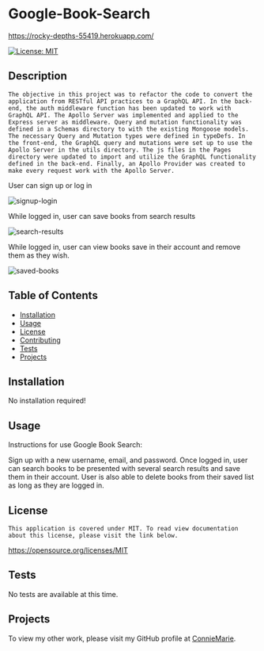 # Google-Book-Search

https://rocky-depths-55419.herokuapp.com/

  [![License: MIT](https://img.shields.io/badge/license-MIT-blue.svg)](#license)

  ## Description
    The objective in this project was to refactor the code to convert the application from RESTful API practices to a GraphQL API. In the back-end, the auth middleware function has been updated to work with GraphQL API. The Apollo Server was implemented and applied to the Express server as middleware. Query and mutation functionality was defined in a Schemas directory to with the existing Mongoose models. The necessary Query and Mutation types were defined in typeDefs. In the front-end, the GraphQL query and mutations were set up to use the Apollo Server in the utils directory. The js files in the Pages directory were updated to import and utilize the GraphQL functionality defined in the back-end. Finally, an Apollo Provider was created to make every request work with the Apollo Server.



  
      


User can sign up or log in

![signup-login](https://user-images.githubusercontent.com/105762638/206319110-2474106a-dcff-4bc5-8eec-0e1850a820c3.png)


While logged in, user can save books from search results

![search-results](https://user-images.githubusercontent.com/105762638/206319107-7addd35a-cfcb-4d85-b0ee-cf4be1813039.png)


While logged in, user can view books save in their account and remove them as they wish.

![saved-books](https://user-images.githubusercontent.com/105762638/206319111-45aca08d-2440-4d87-8532-05349ccddd7e.png)


  ## Table of Contents
  - [Installation](#installation)
  - [Usage](#usage)
  - [License](#license)
  - [Contributing](#contributing)
  - [Tests](#tests)
  - [Projects](#projects)
  

  ## Installation
  No installation required!

  ## Usage
  Instructions for use Google Book Search:

  Sign up with a new username, email, and password. Once logged in, user can search books to be presented with several search results and save them in their account. User is also able to delete books from their saved list as long as they are logged in. 

  ## License
    This application is covered under MIT. To read view documentation about this license, please visit the link below.
  https://opensource.org/licenses/MIT

  ## Tests
  No tests are available at this time.

  ## Projects

  To view my other work, please visit my GitHub profile at [ConnieMarie](https://www.github.com/ConnieMarie). 

